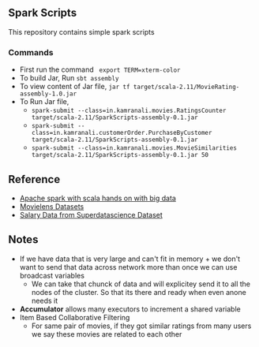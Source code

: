 ## Spark Scripts

This repository contains simple spark scripts

### Commands
- First run the command ` export TERM=xterm-color`
- To build Jar, Run `sbt assembly`
- To view content of Jar file, `jar tf target/scala-2.11/MovieRating-assembly-1.0.jar`
- To Run Jar file,
  - `spark-submit --class=in.kamranali.movies.RatingsCounter target/scala-2.11/SparkScripts-assembly-0.1.jar`
  - `spark-submit --class=in.kamranali.customerOrder.PurchaseByCustomer  target/scala-2.11/SparkScripts-assembly-0.1.jar`
  - `spark-submit --class=in.kamranali.movies.MovieSimilarities target/scala-2.11/SparkScripts-assembly-0.1.jar 50`
  
  
## Reference
- [Apache spark with scala hands on with big data](https://www.udemy.com/apache-spark-with-scala-hands-on-with-big-data/learn/v4/t/lecture/5364972?start=0)
- [Movielens Datasets](https://grouplens.org/datasets/movielens/)
- [Salary Data from Superdatascience Dataset](https://www.superdatascience.com/machine-learning/)


## Notes
- If we have data that is very large and can't fit in memory + we don't want to send that data across network more than once we can use broadcast variables
  - We can take that chunck of data and will explicitey send it to all the nodes of the cluster. So that its there and ready when even anone needs it
- **Accumulator** allows many executors to increment a shared variable
- Item Based Collaborative Filtering
  - For same pair of movies, if they got similar ratings from many users we say these movies are related to each other